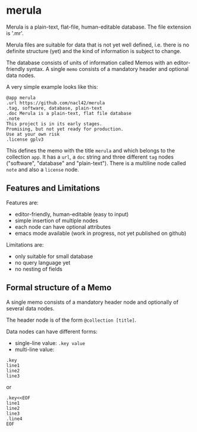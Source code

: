 # merula

Merula is a plain-text, flat-file, human-editable database. The file
extension is '.mr'.

Merula files are suitable for data that is not yet well defined,
i.e. there is no definite structure (yet) and the kind of information
is subject to change.

The database consists of units of information called Memos with an
editor-friendly syntax. A single `memo` consists of a mandatory header
and optional data nodes.

A very simple example looks like this:

```
@app merula
.url https://github.com/nacl42/merula
.tag, software, database, plain-text
.doc Merula is a plain-text, flat file database
.note
This project is in its early stages.
Promising, but not yet ready for production.
Use at your own risk
.license gplv3
```

This defines the memo with the title `merula` and which belongs to the
collection `app`. It has a `url`, a `doc` string and three different
`tag` nodes ("software", "database" and "plain-text"). There is a
multiline node called `note` and also a `license` node.

## Features and Limitations

Features are:
* editor-friendly, human-editable (easy to input)
* simple insertion of multiple nodes
* each node can have optional attributes
* emacs mode available (work in progress, not yet published on github)

Limitations are:
* only suitable for small database
* no query language yet
* no nesting of fields

## Formal structure of a Memo

A single memo consists of a mandatory header node and optionally of
several data nodes.

The header node is of the form `@collection [title]`.

Data nodes can have different forms:
* single-line value: `.key value`
* multi-line value:
```
.key
line1
line2
line3
```

or

```
.key<<EOF
line1
line2
line3
.line4
EOF
```





